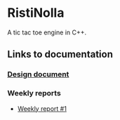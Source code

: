 # RistiNolla

A tic tac toe engine in C++. 

## Links to documentation
### [Design document](https://github.com/altarchess/RistiNolla/blob/main/Documentation/Design_document.md)

### Weekly reports
* [Weekly report #1](https://github.com/altarchess/RistiNolla/blob/main/Documentation/Weekly_report_1.md)
